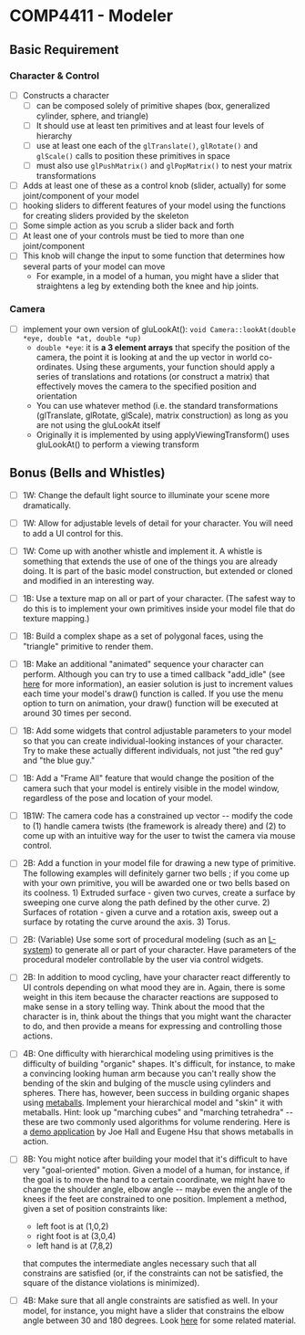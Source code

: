 # COMP4411 - Modeler

## Basic Requirement

### Character & Control
 - [ ] Constructs a character
   - [ ] can be composed solely of primitive shapes (box, generalized cylinder, sphere, and triangle)
   - [ ] It should use at least ten primitives and at least four levels of hierarchy
   - [ ] use at least one each of the `glTranslate()`, `glRotate()` and `glScale()` calls to position these primitives in space
   - [ ] must also use `glPushMatrix()` and `glPopMatrix()` to nest your matrix transformations
 - [ ] Adds at least one of these as a control knob (slider, actually) for some joint/component of your model
 - [ ] hooking sliders to different features of your model using the functions for creating sliders provided by the skeleton
 - [ ] Some simple action as you scrub a slider back and forth
 - [ ] At least one of your controls must be tied to more than one joint/component
 - [ ] This knob will change the input to some function that determines how several parts of your model can move
   - For example, in a model of a human, you might have a slider that straightens a leg by extending both the knee and hip joints.

### Camera
 - [ ] implement your own version of gluLookAt(): `void Camera::lookAt(double *eye, double *at, double *up)`
    - `double *eye`: it is **a 3 element arrays** that specify the position of the camera, the point it is looking at and the up vector in world co-ordinates. Using these arguments, your function should apply a series of translations and rotations (or construct a matrix) that effectively moves the camera to the specified position and orientation
    - You can use whatever method (i.e. the standard transformations (glTranslate, glRotate, glScale), matrix construction) as long as you are not using the gluLookAt itself
    - Originally it is implemented by using applyViewingTransform() uses gluLookAt() to perform a viewing transform

## Bonus (Bells and Whistles)

 - [ ] 1W: Change the default light source to illuminate your scene more dramatically.

 - [ ] 1W: Allow for adjustable levels of detail for your character. You will need to add a UI control for this.

 - [ ] 1W: Come up with another whistle and implement it.  A whistle is something that extends the use of one of the things you are already doing.  It is part of the basic model construction, but extended or cloned and modified in an interesting way.


 - [ ] 1B: Use a texture map on all or part of your character. (The safest way to do this is to implement your own primitives inside your model file that do texture mapping.)


 - [ ] 1B: Build a complex shape as a set of polygonal faces, using the "triangle" primitive to render them.


 - [ ] 1B: Make an additional "animated" sequence your character can perform.  Although you can try to use a timed callback "add_idle" (see [here](https://www.fltk.org/documentation.php) for more information), an easier solution is just to increment values each time your model's draw() function is called. If you use the menu option to turn on animation, your draw() function will be executed at around 30 times per second.

 - [ ] 1B: Add some widgets that control adjustable parameters to your model so that you can create individual-looking instances of your character.  Try to make these actually different individuals, not just "the red guy" and "the blue guy."


 - [ ] 1B: Add a "Frame All" feature that would change the position of the camera such that your model is entirely visible in the model window, regardless of the pose and location of your model.

 - [ ] 1B1W: The camera code has a constrained up vector -- modify the code to (1) handle camera twists (the framework is already there) and (2) to come up with an intuitive way for the user to twist the camera via mouse control.


 - [ ] 2B: Add a function in your model file for drawing a new type of primitive. The following examples will definitely garner two bells ; if you come up with your own primitive, you will be awarded one or two bells based on its coolness. 1) Extruded surface - given two curves, create a surface by sweeping one curve along the path defined by the other curve. 2) Surfaces of rotation - given a curve and a rotation axis, sweep out a surface by rotating the curve around the axis. 3) Torus.


 - [ ] 2B: (Variable) Use some sort of procedural modeling (such as an [L-system](https://en.wikipedia.org/wiki/L-system)) to generate all or part of your character. Have parameters of the procedural modeler controllable by the user via control widgets.


 - [ ] 2B: In addition to mood cycling, have your character react differently to UI controls depending on what mood they are in.  Again, there is some weight in this item because the character reactions are supposed to make sense in a story telling way.  Think about the mood that the character is in, think about the things that you might want the character to do, and then provide a means for expressing and controlling those actions.


 - [ ] 4B: One difficulty with hierarchical modeling using primitives is the difficulty of building "organic" shapes. It's difficult, for instance, to make a convincing looking human arm because you can't really show the bending of the skin and bulging of the muscle using cylinders and spheres. There has, however, been success in building organic shapes using [metaballs](https://en.wikipedia.org/wiki/Metaballs). Implement your hierarchical model and "skin" it with metaballs. Hint: look up "marching cubes" and "marching tetrahedra" --these are two commonly used algorithms for volume rendering. Here is a [demo application](https://course.cse.ust.hk/comp4411/Password_Only/projects/modeler/metaballs_demo.zip) by Joe Hall and Eugene Hsu that shows metaballs in action.


 - [ ] 8B: You might notice after building your model that it's difficult to have very "goal-oriented" motion. Given a model of a human, for instance, if the goal is to move the hand to a certain coordinate, we might have to change the shoulder angle, elbow angle -- maybe even the angle of the knees if the feet are constrained to one position. Implement a method, given a set of position constraints like:
   - left foot is at (1,0,2)
   - right foot is at (3,0,4)
   - left hand is at (7,8,2)

    that computes the intermediate angles necessary such that all constrains are satisfied (or, if the constraints can not be satisfied, the square of the distance violations is minimized).

 - [ ] 4B:  Make sure that all angle constraints are satisfied as well. In your model, for instance, you might have a slider that constrains the elbow angle between 30 and 180 degrees.  Look [here](https://course.cse.ust.hk/comp4411/Password_Only/projects/modeler/inverse-kinematics.pdf) for some related material.
